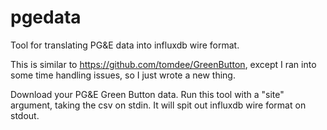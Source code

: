 # pgedata

Tool for translating PG&E data into influxdb wire format.

This is similar to https://github.com/tomdee/GreenButton, except I ran
into some time handling issues, so I just wrote a new thing.

Download your PG&E Green Button data.  Run this tool with a "site"
argument, taking the csv on stdin.  It will spit out influxdb wire
format on stdout.
